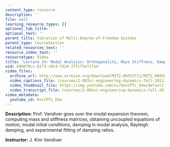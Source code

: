```yaml
---
content_type: resource
description: ''
file: null
learning_resource_types: []
optional_tab_title: ''
optional_text: ''
parent_title: Vibration of Multi-Degree-of-Freedom Systems
parent_type: CourseSection
related_resources_text: ''
resource_index_text: ''
resourcetype: Video
title: 'Lecture 24: Modal Analysis: Orthogonality, Mass Stiffness, Damping Matrix'
uid: b90479cc-8173-c0c4-f42d-2ffcf5a717a4
video_files:
  archive_url: http://www.archive.org/download/MIT2.003SCF11/MIT2_003SCF11_lec24_300k.mp4
  video_captions_file: /courses/2-003sc-engineering-dynamics-fall-2011/bb0351be3ae05181a9b6aa200429aa70_OxcCPTc_bXw.vtt
  video_thumbnail_file: https://img.youtube.com/vi/OxcCPTc_bXw/default.jpg
  video_transcript_file: /courses/2-003sc-engineering-dynamics-fall-2011/72989f3a9a1dab020b4e33e0537c715f_OxcCPTc_bXw.pdf
video_metadata:
  youtube_id: OxcCPTc_bXw
---
```


**Description:** Prof. Vandiver goes over the modal expansion theorem, computing mass and stiffness matrices, obtaining uncoupled equations of motion, modal initial conditions, damping in modal analysis, Rayleigh damping, and experimental fitting of damping ratios.

**Instructor:** J. Kim Vandiver